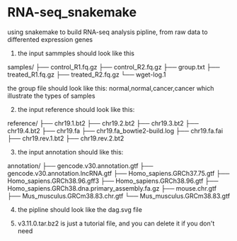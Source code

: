 # RNA-seq_snakemake
using snakemake to build RNA-seq analysis pipline, from raw data to differented expression genes


1. the input sammples should look like this 

samples/
├── control_R1.fq.gz
├── control_R2.fq.gz
├── group.txt
├── treated_R1.fq.gz
├── treated_R2.fq.gz
└── wget-log.1

the group file should look like this:
normal,normal,cancer,cancer
which illustrate the types of samples

2. the input reference should look like this:

reference/
├── chr19.1.bt2
├── chr19.2.bt2
├── chr19.3.bt2
├── chr19.4.bt2
├── chr19.fa
├── chr19.fa_bowtie2-build.log
├── chr19.fa.fai
├── chr19.rev.1.bt2
├── chr19.rev.2.bt2

3. the input annotation should like this:

annotation/
├── gencode.v30.annotation.gtf
├── gencode.v30.annotation.lncRNA.gtf
├── Homo_sapiens.GRCh37.75.gtf
├── Homo_sapiens.GRCh38.96.gff3
├── Homo_sapiens.GRCh38.96.gtf
├── Homo_sapiens.GRCh38.dna.primary_assembly.fa.gz
├── mouse.chr.gtf
├── Mus_musculus.GRCm38.83.chr.gtf
└── Mus_musculus.GRCm38.83.gtf

4. the pipline should look like the dag.svg file

5. v3.11.0.tar.bz2 is just a tutorial file, and you can delete it if you don't need
